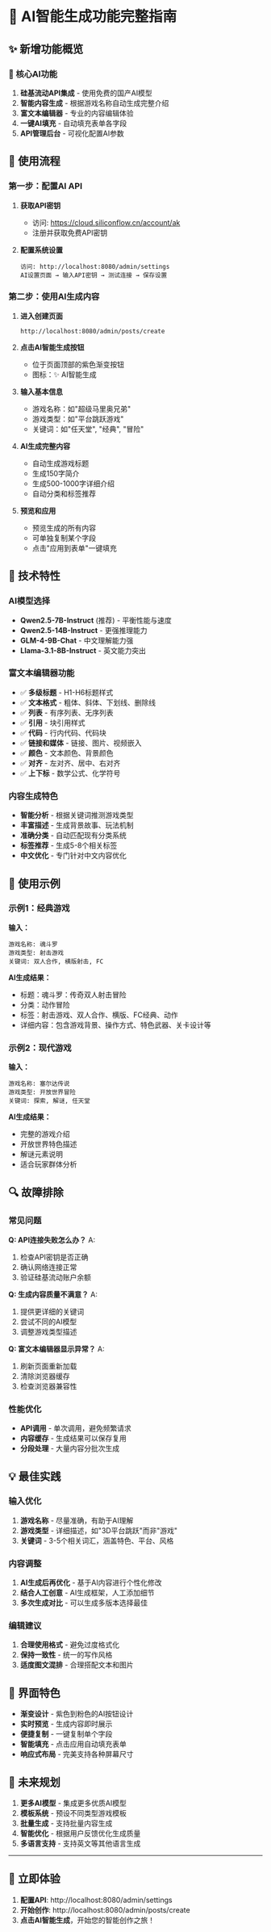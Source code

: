 # 🤖 AI智能生成功能完整指南

## ✨ 新增功能概览

### 🎯 核心AI功能
1. **硅基流动API集成** - 使用免费的国产AI模型
2. **智能内容生成** - 根据游戏名称自动生成完整介绍
3. **富文本编辑器** - 专业的内容编辑体验
4. **一键AI填充** - 自动填充表单各字段
5. **API管理后台** - 可视化配置AI参数

## 🚀 使用流程

### 第一步：配置AI API
1. **获取API密钥**
   - 访问: https://cloud.siliconflow.cn/account/ak
   - 注册并获取免费API密钥
   
2. **配置系统设置**
   ```
   访问: http://localhost:8080/admin/settings
   AI设置页面 → 输入API密钥 → 测试连接 → 保存设置
   ```

### 第二步：使用AI生成内容
1. **进入创建页面**
   ```
   http://localhost:8080/admin/posts/create
   ```

2. **点击AI智能生成按钮**
   - 位于页面顶部的紫色渐变按钮
   - 图标：✨ AI智能生成

3. **输入基本信息**
   - 游戏名称：如"超级马里奥兄弟"
   - 游戏类型：如"平台跳跃游戏" 
   - 关键词：如"任天堂", "经典", "冒险"

4. **AI生成完整内容**
   - 自动生成游戏标题
   - 生成150字简介
   - 生成500-1000字详细介绍
   - 自动分类和标签推荐

5. **预览和应用**
   - 预览生成的所有内容
   - 可单独复制某个字段
   - 点击"应用到表单"一键填充

## 🔧 技术特性

### AI模型选择
- **Qwen2.5-7B-Instruct** (推荐) - 平衡性能与速度
- **Qwen2.5-14B-Instruct** - 更强推理能力
- **GLM-4-9B-Chat** - 中文理解能力强
- **Llama-3.1-8B-Instruct** - 英文能力突出

### 富文本编辑器功能
- ✅ **多级标题** - H1-H6标题样式
- ✅ **文本格式** - 粗体、斜体、下划线、删除线
- ✅ **列表** - 有序列表、无序列表
- ✅ **引用** - 块引用样式
- ✅ **代码** - 行内代码、代码块
- ✅ **链接和媒体** - 链接、图片、视频嵌入
- ✅ **颜色** - 文本颜色、背景颜色
- ✅ **对齐** - 左对齐、居中、右对齐
- ✅ **上下标** - 数学公式、化学符号

### 内容生成特色
- **智能分析** - 根据关键词推测游戏类型
- **丰富描述** - 生成背景故事、玩法机制
- **准确分类** - 自动匹配现有分类系统
- **标签推荐** - 生成5-8个相关标签
- **中文优化** - 专门针对中文内容优化

## 📝 使用示例

### 示例1：经典游戏
**输入：**
```
游戏名称: 魂斗罗
游戏类型: 射击游戏
关键词: 双人合作, 横版射击, FC
```

**AI生成结果：**
- 标题：魂斗罗：传奇双人射击冒险
- 分类：动作冒险
- 标签：射击游戏、双人合作、横版、FC经典、动作
- 详细内容：包含游戏背景、操作方式、特色武器、关卡设计等

### 示例2：现代游戏
**输入：**
```
游戏名称: 塞尔达传说
游戏类型: 开放世界冒险
关键词: 探索, 解谜, 任天堂
```

**AI生成结果：**
- 完整的游戏介绍
- 开放世界特色描述
- 解谜元素说明
- 适合玩家群体分析

## 🔍 故障排除

### 常见问题

**Q: API连接失败怎么办？**
A: 
1. 检查API密钥是否正确
2. 确认网络连接正常
3. 验证硅基流动账户余额

**Q: 生成内容质量不满意？**
A:
1. 提供更详细的关键词
2. 尝试不同的AI模型
3. 调整游戏类型描述

**Q: 富文本编辑器显示异常？**
A:
1. 刷新页面重新加载
2. 清除浏览器缓存
3. 检查浏览器兼容性

### 性能优化
- **API调用** - 单次调用，避免频繁请求
- **内容缓存** - 生成结果可以保存复用
- **分段处理** - 大量内容分批次生成

## 💡 最佳实践

### 输入优化
1. **游戏名称** - 尽量准确，有助于AI理解
2. **游戏类型** - 详细描述，如"3D平台跳跃"而非"游戏"
3. **关键词** - 3-5个相关词汇，涵盖特色、平台、风格

### 内容调整
1. **AI生成后再优化** - 基于AI内容进行个性化修改
2. **结合人工创意** - AI生成框架，人工添加细节
3. **多次生成对比** - 可以生成多版本选择最佳

### 编辑建议
1. **合理使用格式** - 避免过度格式化
2. **保持一致性** - 统一的写作风格
3. **适度图文混排** - 合理搭配文本和图片

## 🎨 界面特色

- **渐变设计** - 紫色到粉色的AI按钮设计
- **实时预览** - 生成内容即时展示
- **便捷复制** - 一键复制单个字段
- **智能填充** - 点击应用自动填充表单
- **响应式布局** - 完美支持各种屏幕尺寸

## 🔮 未来规划

1. **更多AI模型** - 集成更多优质AI模型
2. **模板系统** - 预设不同类型游戏模板
3. **批量生成** - 支持批量内容生成
4. **智能优化** - 根据用户反馈优化生成质量
5. **多语言支持** - 支持英文等其他语言生成

---

## 🎯 立即体验

1. **配置API**: http://localhost:8080/admin/settings
2. **开始创作**: http://localhost:8080/admin/posts/create  
3. **点击AI智能生成**，开始您的智能创作之旅！